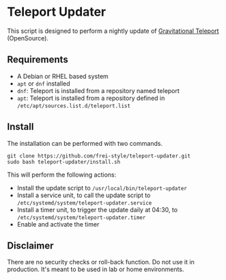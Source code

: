 # Teleport Updater

This script is designed to perform a nightly update of [Gravitational Teleport](https://goteleport.com/) (OpenSource).

## Requirements

- A Debian or RHEL based system
- `apt` or `dnf` installed
- `dnf`: Teleport is installed from a repository named teleport
- `apt`: Teleport is installed from a repository defined in `/etc/apt/sources.list.d/teleport.list`

## Install

The installation can be performed with two commands.
```
git clone https://github.com/frei-style/teleport-updater.git
sudo bash teleport-updater/install.sh
```

This will perform the following actions:
- Install the update script to `/usr/local/bin/teleport-updater`
- Install a service unit, to call the update script to `/etc/systemd/system/teleport-updater.service`
- Install a timer unit, to trigger the update daily at 04:30, to `/etc/systemd/system/teleport-updater.timer`
- Enable and activate the timer

## Disclaimer

There are no security checks or roll-back function. Do not use it in production. It's meant to be used in lab or home environments.
